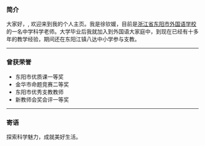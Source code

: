 ### 简介

大家好，, 欢迎来到我的个人主页。我是徐钦媛，目前是[浙江省东阳市外国语学校](https://edu.dyedu.net/space/index.php?r=space/school/portal/index/index&sid=3433000434)的一名中学科学老师。大学毕业后我就加入到外国语大家庭中，到现在已经有十多年的教学经验，期间还在东阳江镇八达中小学参与支教。

***
### 曾获荣誉
* 东阳市优质课一等奖
* 金华市命题竞赛二等奖
* 东阳市优秀支教教师
* 新教师会奖会评一等奖
 
***
### 寄语
探索科学魅力，成就美好生活。




